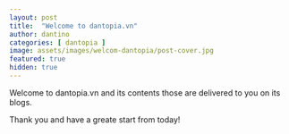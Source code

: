 ```yaml
---
layout: post
title:  "Welcome to dantopia.vn"
author: dantino
categories: [ dantopia ]
image: assets/images/welcom-dantopia/post-cover.jpg
featured: true
hidden: true
---
```


Welcome to dantopia.vn and its contents those are delivered to you on its blogs.

Thank you and have a greate start from today!